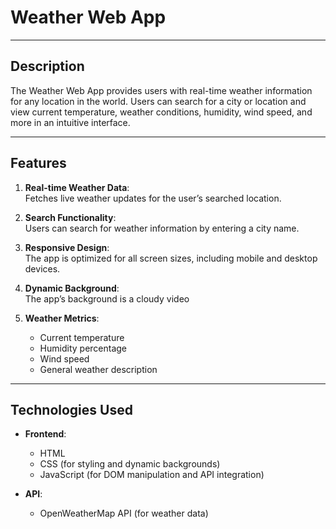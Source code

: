 # Weather Web App  

---

## **Description**  
The Weather Web App provides users with real-time weather information for any location in the world. Users can search for a city or location and view current temperature, weather conditions, humidity, wind speed, and more in an intuitive interface.  

---

## **Features**  
1. **Real-time Weather Data**:  
   Fetches live weather updates for the user’s searched location.  

2. **Search Functionality**:  
   Users can search for weather information by entering a city name.  

3. **Responsive Design**:  
   The app is optimized for all screen sizes, including mobile and desktop devices.  

4. **Dynamic Background**:  
   The app’s background is a cloudy video


5. **Weather Metrics**:  
   - Current temperature  
   - Humidity percentage  
   - Wind speed  
   - General weather description  

---

## **Technologies Used**  
- **Frontend**:  
  - HTML  
  - CSS (for styling and dynamic backgrounds)  
  - JavaScript (for DOM manipulation and API integration)  

- **API**:  
  - OpenWeatherMap API (for weather data)  
 

